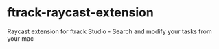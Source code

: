 # ftrack-raycast-extension
Raycast extension for ftrack Studio - Search and modify your tasks from your mac 
